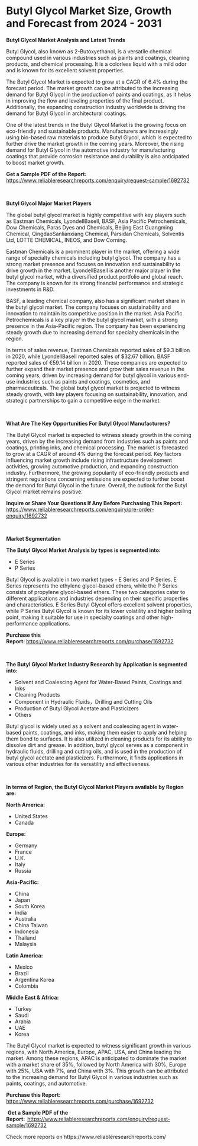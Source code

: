 <p><h1>Butyl Glycol Market Size, Growth and Forecast from 2024 - 2031</h1></p><p><strong>Butyl Glycol Market Analysis and Latest Trends</strong></p>
<p><p>Butyl Glycol, also known as 2-Butoxyethanol, is a versatile chemical compound used in various industries such as paints and coatings, cleaning products, and chemical processing. It is a colorless liquid with a mild odor and is known for its excellent solvent properties.</p><p>The Butyl Glycol Market is expected to grow at a CAGR of 6.4% during the forecast period. The market growth can be attributed to the increasing demand for Butyl Glycol in the production of paints and coatings, as it helps in improving the flow and leveling properties of the final product. Additionally, the expanding construction industry worldwide is driving the demand for Butyl Glycol in architectural coatings.</p><p>One of the latest trends in the Butyl Glycol Market is the growing focus on eco-friendly and sustainable products. Manufacturers are increasingly using bio-based raw materials to produce Butyl Glycol, which is expected to further drive the market growth in the coming years. Moreover, the rising demand for Butyl Glycol in the automotive industry for manufacturing coatings that provide corrosion resistance and durability is also anticipated to boost market growth.</p></p>
<p><strong>Get a Sample PDF of the Report:&nbsp;</strong> <a href="https://www.reliableresearchreports.com/enquiry/request-sample/1692732">https://www.reliableresearchreports.com/enquiry/request-sample/1692732</a></p>
<p>&nbsp;</p>
<p><strong>Butyl Glycol Major Market Players</strong></p>
<p><p>The global butyl glycol market is highly competitive with key players such as Eastman Chemicals, LyondellBasell, BASF, Asia Pacific Petrochemicals, Dow Chemicals, Paras Dyes and Chemicals, Beijing East Guangming Chemical, QingdaoSanlianxiang Chemical, Parsidan Chemicals, Solventis Ltd, LOTTE CHEMICAL, INEOS, and Dow Corning.</p><p>Eastman Chemicals is a prominent player in the market, offering a wide range of specialty chemicals including butyl glycol. The company has a strong market presence and focuses on innovation and sustainability to drive growth in the market. LyondellBasell is another major player in the butyl glycol market, with a diversified product portfolio and global reach. The company is known for its strong financial performance and strategic investments in R&D.</p><p>BASF, a leading chemical company, also has a significant market share in the butyl glycol market. The company focuses on sustainability and innovation to maintain its competitive position in the market. Asia Pacific Petrochemicals is a key player in the butyl glycol market, with a strong presence in the Asia-Pacific region. The company has been experiencing steady growth due to increasing demand for specialty chemicals in the region.</p><p>In terms of sales revenue, Eastman Chemicals reported sales of $9.3 billion in 2020, while LyondellBasell reported sales of $32.67 billion. BASF reported sales of €59.14 billion in 2020. These companies are expected to further expand their market presence and grow their sales revenue in the coming years, driven by increasing demand for butyl glycol in various end-use industries such as paints and coatings, cosmetics, and pharmaceuticals. The global butyl glycol market is projected to witness steady growth, with key players focusing on sustainability, innovation, and strategic partnerships to gain a competitive edge in the market.</p></p>
<p>&nbsp;</p>
<p><strong>What Are The Key Opportunities For Butyl Glycol Manufacturers?</strong></p>
<p><p>The Butyl Glycol market is expected to witness steady growth in the coming years, driven by the increasing demand from industries such as paints and coatings, printing inks, and chemical processing. The market is forecasted to grow at a CAGR of around 4% during the forecast period. Key factors influencing market growth include rising infrastructure development activities, growing automotive production, and expanding construction industry. Furthermore, the growing popularity of eco-friendly products and stringent regulations concerning emissions are expected to further boost the demand for Butyl Glycol in the future. Overall, the outlook for the Butyl Glycol market remains positive.</p></p>
<p><strong>Inquire or Share Your Questions If Any Before Purchasing This Report:</strong> <a href="https://www.reliableresearchreports.com/enquiry/pre-order-enquiry/1692732">https://www.reliableresearchreports.com/enquiry/pre-order-enquiry/1692732</a></p>
<p>&nbsp;</p>
<p><strong>Market Segmentation</strong></p>
<p><strong>The Butyl Glycol Market Analysis by types is segmented into:</strong></p>
<p><ul><li>E Series</li><li>P Series</li></ul></p>
<p><p>Butyl Glycol is available in two market types - E Series and P Series. E Series represents the ethylene glycol-based ethers, while the P Series consists of propylene glycol-based ethers. These two categories cater to different applications and industries depending on their specific properties and characteristics. E Series Butyl Glycol offers excellent solvent properties, while P Series Butyl Glycol is known for its lower volatility and higher boiling point, making it suitable for use in specialty coatings and other high-performance applications.</p></p>
<p><strong>Purchase this Report:&nbsp;</strong><a href="https://www.reliableresearchreports.com/purchase/1692732">https://www.reliableresearchreports.com/purchase/1692732</a></p>
<p>&nbsp;</p>
<p><strong>The Butyl Glycol Market Industry Research by Application is segmented into:</strong></p>
<p><ul><li>Solvent and Coalescing Agent for Water-Based Paints, Coatings and Inks</li><li>Cleaning Products</li><li>Component in Hydraulic Fluids，Drilling and Cutting Oils</li><li>Production of Butyl Glycol Acetate and Plasticizers</li><li>Others</li></ul></p>
<p><p>Butyl glycol is widely used as a solvent and coalescing agent in water-based paints, coatings, and inks, making them easier to apply and helping them bond to surfaces. It is also utilized in cleaning products for its ability to dissolve dirt and grease. In addition, butyl glycol serves as a component in hydraulic fluids, drilling and cutting oils, and is used in the production of butyl glycol acetate and plasticizers. Furthermore, it finds applications in various other industries for its versatility and effectiveness.</p></p>
<p>&nbsp;</p>
<p><strong>In terms of Region, the Butyl Glycol Market Players available by Region are:</strong></p>
<p>
    <p> <strong> North America: </strong>
        <ul>
            <li>United States</li>
            <li>Canada</li>
        </ul>
        </p> 
    <p> <strong> Europe: </strong>
        <ul>
            <li>Germany</li>
            <li>France</li>
            <li>U.K.</li>
            <li>Italy</li>
            <li>Russia</li>
        </ul>
        </p> 
    <p> <strong> Asia-Pacific: </strong>
        <ul>
            <li>China</li>
            <li>Japan</li>
            <li>South Korea</li>
            <li>India</li>
            <li>Australia</li>
            <li>China Taiwan</li>
            <li>Indonesia</li>
            <li>Thailand</li>
            <li>Malaysia</li>
        </ul>
        </p> 
    <p> <strong> Latin America: </strong>
        <ul>
            <li>Mexico</li>
            <li>Brazil</li>
            <li>Argentina Korea</li>
            <li>Colombia</li>
        </ul>
        </p> 
    <p> <strong> Middle East & Africa: </strong>
        <ul>
            <li>Turkey</li>
            <li>Saudi</li>
            <li>Arabia</li>
            <li>UAE</li>
            <li>Korea</li>
        </ul>
    </p>
    </p>
<p><p>The Butyl Glycol market is expected to witness significant growth in various regions, with North America, Europe, APAC, USA, and China leading the market. Among these regions, APAC is anticipated to dominate the market with a market share of 35%, followed by North America with 30%, Europe with 25%, USA with 7%, and China with 3%. This growth can be attributed to the increasing demand for Butyl Glycol in various industries such as paints, coatings, and automotive.</p></p>
<p><strong>Purchase this Report: </strong><a href="https://www.reliableresearchreports.com/purchase/1692732">https://www.reliableresearchreports.com/purchase/1692732</a></p>
<p>&nbsp;<strong>Get a Sample PDF of the Report:&nbsp;&nbsp;</strong><a href="https://www.reliableresearchreports.com/enquiry/request-sample/1692732">https://www.reliableresearchreports.com/enquiry/request-sample/1692732</a></p>
<p><strong></strong></p>
<p>Check more reports on https://www.reliableresearchreports.com/</p>